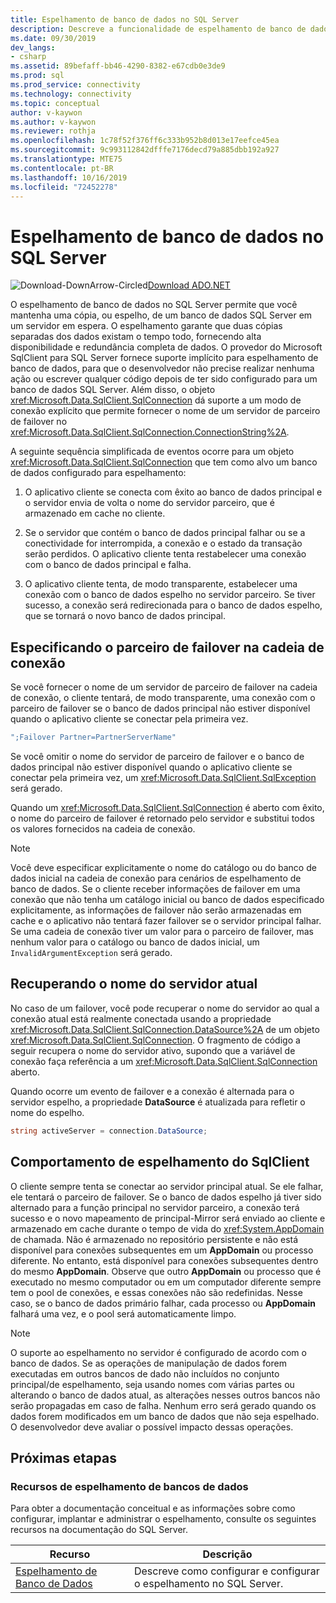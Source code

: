```yaml
---
title: Espelhamento de banco de dados no SQL Server
description: Descreve a funcionalidade de espelhamento de banco de dados.
ms.date: 09/30/2019
dev_langs:
- csharp
ms.assetid: 89befaff-bb46-4290-8382-e67cdb0e3de9
ms.prod: sql
ms.prod_service: connectivity
ms.technology: connectivity
ms.topic: conceptual
author: v-kaywon
ms.author: v-kaywon
ms.reviewer: rothja
ms.openlocfilehash: 1c78f52f376ff6c333b952b8d013e17eefce45ea
ms.sourcegitcommit: 9c993112842dfffe7176decd79a885dbb192a927
ms.translationtype: MTE75
ms.contentlocale: pt-BR
ms.lasthandoff: 10/16/2019
ms.locfileid: "72452278"
---
```

# <a name="database-mirroring-in-sql-server"></a>Espelhamento de banco de dados no SQL Server

![Download-DownArrow-Circled](../../../ssdt/media/download.png)[Download ADO.NET](../../sql-connection-libraries.md#anchor-20-drivers-relational-access)

O espelhamento de banco de dados no SQL Server permite que você mantenha uma cópia, ou espelho, de um banco de dados SQL Server em um servidor em espera. O espelhamento garante que duas cópias separadas dos dados existam o tempo todo, fornecendo alta disponibilidade e redundância completa de dados. O provedor do Microsoft SqlClient para SQL Server fornece suporte implícito para espelhamento de banco de dados, para que o desenvolvedor não precise realizar nenhuma ação ou escrever qualquer código depois de ter sido configurado para um banco de dados SQL Server. Além disso, o objeto <xref:Microsoft.Data.SqlClient.SqlConnection> dá suporte a um modo de conexão explícito que permite fornecer o nome de um servidor de parceiro de failover no <xref:Microsoft.Data.SqlClient.SqlConnection.ConnectionString%2A>.  
  
A seguinte sequência simplificada de eventos ocorre para um objeto <xref:Microsoft.Data.SqlClient.SqlConnection> que tem como alvo um banco de dados configurado para espelhamento:  
  
1. O aplicativo cliente se conecta com êxito ao banco de dados principal e o servidor envia de volta o nome do servidor parceiro, que é armazenado em cache no cliente.  
  
2. Se o servidor que contém o banco de dados principal falhar ou se a conectividade for interrompida, a conexão e o estado da transação serão perdidos. O aplicativo cliente tenta restabelecer uma conexão com o banco de dados principal e falha.  
  
3. O aplicativo cliente tenta, de modo transparente, estabelecer uma conexão com o banco de dados espelho no servidor parceiro. Se tiver sucesso, a conexão será redirecionada para o banco de dados espelho, que se tornará o novo banco de dados principal.  
  
## <a name="specifying-the-failover-partner-in-the-connection-string"></a>Especificando o parceiro de failover na cadeia de conexão  
Se você fornecer o nome de um servidor de parceiro de failover na cadeia de conexão, o cliente tentará, de modo transparente, uma conexão com o parceiro de failover se o banco de dados principal não estiver disponível quando o aplicativo cliente se conectar pela primeira vez.  
  
```csharp
";Failover Partner=PartnerServerName"  
```  
  
Se você omitir o nome do servidor de parceiro de failover e o banco de dados principal não estiver disponível quando o aplicativo cliente se conectar pela primeira vez, um <xref:Microsoft.Data.SqlClient.SqlException> será gerado.  
  
Quando um <xref:Microsoft.Data.SqlClient.SqlConnection> é aberto com êxito, o nome do parceiro de failover é retornado pelo servidor e substitui todos os valores fornecidos na cadeia de conexão.  
  
> [!NOTE]
>  Você deve especificar explicitamente o nome do catálogo ou do banco de dados inicial na cadeia de conexão para cenários de espelhamento de banco de dados. Se o cliente receber informações de failover em uma conexão que não tenha um catálogo inicial ou banco de dados especificado explicitamente, as informações de failover não serão armazenadas em cache e o aplicativo não tentará fazer failover se o servidor principal falhar. Se uma cadeia de conexão tiver um valor para o parceiro de failover, mas nenhum valor para o catálogo ou banco de dados inicial, um `InvalidArgumentException` será gerado.  
  
## <a name="retrieving-the-current-server-name"></a>Recuperando o nome do servidor atual  
No caso de um failover, você pode recuperar o nome do servidor ao qual a conexão atual está realmente conectada usando a propriedade <xref:Microsoft.Data.SqlClient.SqlConnection.DataSource%2A> de um objeto <xref:Microsoft.Data.SqlClient.SqlConnection>. O fragmento de código a seguir recupera o nome do servidor ativo, supondo que a variável de conexão faça referência a um <xref:Microsoft.Data.SqlClient.SqlConnection> aberto.  
  
Quando ocorre um evento de failover e a conexão é alternada para o servidor espelho, a propriedade **DataSource** é atualizada para refletir o nome do espelho.  
  
```csharp  
string activeServer = connection.DataSource;  
```  
  
## <a name="sqlclient-mirroring-behavior"></a>Comportamento de espelhamento do SqlClient  
O cliente sempre tenta se conectar ao servidor principal atual. Se ele falhar, ele tentará o parceiro de failover. Se o banco de dados espelho já tiver sido alternado para a função principal no servidor parceiro, a conexão terá sucesso e o novo mapeamento de principal-Mirror será enviado ao cliente e armazenado em cache durante o tempo de vida do <xref:System.AppDomain> de chamada. Não é armazenado no repositório persistente e não está disponível para conexões subsequentes em um **AppDomain** ou processo diferente. No entanto, está disponível para conexões subsequentes dentro do mesmo **AppDomain**. Observe que outro **AppDomain** ou processo que é executado no mesmo computador ou em um computador diferente sempre tem o pool de conexões, e essas conexões não são redefinidas. Nesse caso, se o banco de dados primário falhar, cada processo ou **AppDomain** falhará uma vez, e o pool será automaticamente limpo.  
  
> [!NOTE]
>  O suporte ao espelhamento no servidor é configurado de acordo com o banco de dados. Se as operações de manipulação de dados forem executadas em outros bancos de dado não incluídos no conjunto principal/de espelhamento, seja usando nomes com várias partes ou alterando o banco de dados atual, as alterações nesses outros bancos não serão propagadas em caso de falha. Nenhum erro será gerado quando os dados forem modificados em um banco de dados que não seja espelhado. O desenvolvedor deve avaliar o possível impacto dessas operações.  
  
## <a name="next-steps"></a>Próximas etapas
### <a name="database-mirroring-resources"></a>Recursos de espelhamento de bancos de dados  
Para obter a documentação conceitual e as informações sobre como configurar, implantar e administrar o espelhamento, consulte os seguintes recursos na documentação do SQL Server.  
  
|Recurso|Descrição|  
|--------------|-----------------|  
|[Espelhamento de Banco de Dados](../../../database-engine/database-mirroring/database-mirroring-sql-server.md)|Descreve como configurar e configurar o espelhamento no SQL Server.|  
